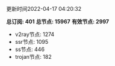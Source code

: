 更新时间2022-04-17 04:20:32

**总订阅: 401**
**总节点: 15967**
**有效节点: 2997**
- v2ray节点: 1274
- ssr节点: 1095
- ss节点: 446
- trojan节点: 182
